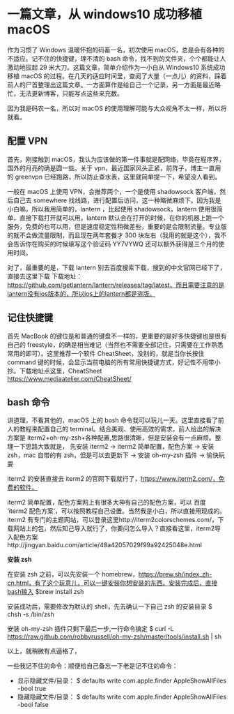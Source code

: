 # 一篇文章，从 windows10 成功移植 macOS

作为习惯了 Windows 温暖怀抱的码畜一名，初次使用 macOS，总是会有各种的不适应。记不住的快捷键，理不清的 bash 命令，找不到的文件夹，个个都能让人激动地拔起 29 米大刀。这篇文章，简单介绍作为一小白从 Windows10 系统成功移植 macOS 的过程。在几天的适应时间里，查阅了大量（一点儿）的资料，踩着前人的尸首整理出这篇文章。一方面算作是给自己一个记录，另一方面是最近略忙，无法更新博客，只能写点这些来充数。

因为我是码农一名，所以对 macOS 的使用理解可能与大众视角不太一样，所以将就看。

## 配置 VPN

首先，刚接触到 macOS，我认为应该做的第一件事就是配网络，毕竟在程序界，国外的月亮的确是圆一些。关于 vpn，最近国家风头正紧，前阵子，博主一直用的 greenvpn 已经跑路，所以防止查水表，这里就简单提一下，希望没人看到。

一般在 macOS 上使用 VPN，会推荐两个，一个是使用 shadowsock 客户端，然后自己去 somewhere 找线路，进行配置后访问，这一种略微麻烦下。因为我是小白嘛，所以我用简单的，lantern ，比起使用 shadowsock，lantern 使用很简单，直接下载打开就可以用。lantern 默认会在打开的时候，在你的机器上跑一个服务，免费的也可以用，但是速度稳定性稍微差些，重要的是会限制流量。专业版的就不会做流量限制，而且现在两年套餐才 300 块左右（我用的就是这个），我不会告诉你在购买的时候填写这个验证码 YY7VYWQ 还可以额外获得是三个月的使用时间。

对了，最重要的是，下载 lantern 别去百度搜索下载，搜到的中文官网已经下了，直接去这里下载 下载地址： https://github.com/getlantern/lantern/releases/tag/latest，而且需要注意的是lantern没有ios版本的，所以ios上的lantern都是盗版。

## 记住快捷键

首先 MacBook 的键位是和普通的键盘不一样的，更重要的是好多快捷键也是很有自己的 freestyle，的确是相当难记（当然也不需要全部记住，只需要在工作熟悉常用的即可）。这里推荐一个软件 CheatSheet，没别的，就是当你长按住 command 键的时候，会显示当前电脑的所有常用快捷键方式，好记性不用带小抄。下载地址点这里，CheatSheet https://www.mediaatelier.com/CheatSheet/

## bash 命令

讲道理，不看其他的，macOS 上的 bash 命令我可以玩儿一天。这里直接看了前人的教程来配置自己的 terminal。结合美观、使用高效的需求，前人给出的解决方案是 iterm2+oh-my-zsh+各种配置,思路很清晰，但是安装会有一点麻烦。整理一下思路大致就是， 先安装 iterm2 -> iterm2 简单配置，配色方案 -> 安装 zsh，mac 自带的有 zsh，但是可以去更新下 -> 安装 oh-my-zsh 插件 -> 愉快玩耍

iterm2 的安装直接去 iterm2 的官网下载就行了，https://www.iterm2.com/，免费的软件。

iterm2 简单配置，配色方案网上有很多大神有自己的配色方案，可以 百度 ‘iterm2 配色方案’，可以按照教程自己设置。当然我是小白，所以直接用现成的。iterm2 有专门的主题网站，可以登录这里http://iterm2colorschemes.com/，下载网站上的包，然后知己导入就行了，你要问怎么导入？直接看这里，iterm2导入配色方案http://jingyan.baidu.com/article/48a42057029f99a92425048e.html

**安装 zsh**

在安装 zsh 之前，可以先安装一个 homebrew，https://brew.sh/index_zh-cn.html，有了这个玩意儿，可以一键安装你想安装的东西。安装完成后，直接bash输入
$brew install zsh

安装成功后，需要修改为默认的 shell，先去确认一下自己 zsh 的安装目录
$ chsh -s /bin/zsh

安装 oh-my-zsh 插件只剩下最后一步,一行命令搞定
$ curl -L https://raw.github.com/robbyrussell/oh-my-zsh/master/tools/install.sh | sh

以上，就稍微有点逼格了，

一些我记不住的命令：顺便给自己备忘一下老是记不住的命令：

* 显示隐藏文件/目录： $ defaults write com.apple.finder AppleShowAllFiles -bool true
* 隐藏隐藏文件/目录： $ defaults write com.apple.finder AppleShowAllFiles -bool false
